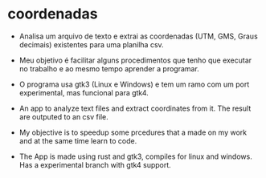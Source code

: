 # coordenadas
- Analisa um arquivo de texto e extrai as coordenadas (UTM, GMS, Graus decimais) existentes para uma planilha csv.
- Meu objetivo é facilitar alguns procedimentos que tenho que executar no trabalho e ao mesmo tempo aprender a programar.
- O programa usa gtk3 (Linux e Windows) e tem um ramo com um port experimental, mas funcional para gtk4.


- An app to analyze text files and extract coordinates from it. The result are outputed to an csv file.
- My objective is to speedup some prcedures that a made on my work and at the same time learn to code.
- The App is made using rust and gtk3, compiles for linux and windows. Has a experimental branch with gtk4 support.
